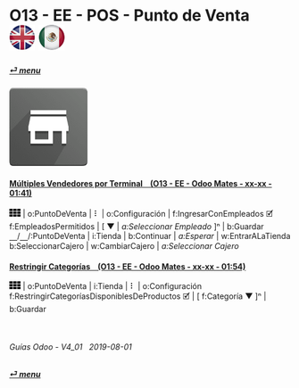 # O13 - EE - POS - Punto de Venta &nbsp;&nbsp;&nbsp;&nbsp; [![en-uk](/doc/img/en-uk_flag_button_small.png)](/en-uk/o13/ee/pos/en-uk-o13-ee-pos-point-of-sale-guides.md) [ ![es-mx](/doc/img/es-mx_flag_button_small.png)](/es-mx/o13/ee/pos/es-mx-o13-ee-pos-point-of-sale-guides.md)
#### [_&#x23CE; menu_](/es-mx/o13/ee/es-mx-o13-ee-guides-menu.md)  
### ![pos](/doc/img/point_of_sale.png)

#### [Múltiples Vendedores por Terminal &nbsp;&nbsp; (O13 - EE - Odoo Mates - xx-xx - 01:41)](https://youtube.com/embed/Nmafl3gA8aI?autoplay=1&start=0&end=0&rel=0)  
![apps](/doc/img/apps.png) | o:PuntoDeVenta | &#x2807; | o:Configuración | f:IngresarConEmpleados &#x1F5F9;  
f:EmpleadosPermitidos | \[ &#x25BC; | _a:Seleccionar Empleado_ ]&#x207F; | b:Guardar  
&#x23BD;/&#x23BD;/:PuntoDeVenta | i:Tienda | b:Continuar | _a:Esperar_ | w:EntrarALaTienda  
b:SeleccionarCajero | w:CambiarCajero | _a:Seleccionar Cajero_  

#### [Restringir Categorías &nbsp;&nbsp; (O13 - EE - Odoo Mates - xx-xx - 01:54)](https://youtube.com/embed/EO-j2h2AUw4?autoplay=1&start=0&end=0&rel=0)  
![apps](/doc/img/apps.png) | o:PuntoDeVenta | i:Tienda | &#x2807; | o:Configuración  
f:RestringirCategoríasDisponiblesDeProductos &#x1F5F9; | \[ f:Categoría &#x25BC; \]&#x207F; | b:Guardar  

<br>

###### Guías Odoo - V4_01 &nbsp; 2019-08-01  
**[_&#x23CE; menu_](/es-mx/o13/ee/es-mx-o13-ee-guides-menu.md)**  
